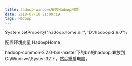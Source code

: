 ```yaml
---
title: hadoop-windows安装Hadoop问题
date: 2018-07-10 21:09:19
tags: Hadoop
---
```

 System.setProperty("hadoop.home.dir", "D:/hadoop-2.6.0");
 
 配置环境变量 HadoopHome
 
 hadoop-common-2.2.0-bin-master下的bin的hadoop.dll放到C:\Windows\System32下，然后重启电脑，